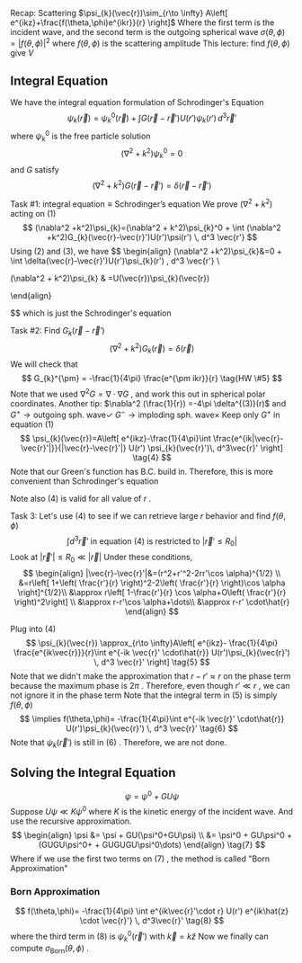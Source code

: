 Recap: Scattering 
$\psi_{k}(\vec{r})\sim_{r\to \infty} A\left[ e^{ikz}+\frac{f(\theta,\phi)e^{ikr}}{r} \right]$ 
Where the first term is the incident wave, and the second term is the outgoing spherical wave
$\sigma(\theta,\phi) = | f(\theta,\phi)|^2$  where $f(\theta,\phi)$ is the scattering amplitude 
This lecture: find $f(\theta,\phi)$ give $V$ 


## Integral Equation
We have the integral equation formulation of Schrodinger's Equation 
$$
\psi_{k}(\vec{r})=\psi_{k}^0(\vec{r})+ \int G(\vec{r}-\vec{r}')U(r')\psi_{k}(r') \, d^3 \vec{r}' \tag{1}
$$
where $\psi_{k}^0$ is the free particle solution 
$$(\nabla^2 +k^2)\psi_{k}^0 =0 \tag{2}$$
and $G$ satisfy $$(\nabla^2 +k^2)G(\vec{r}-\vec{r}')=\delta(\vec{r}-\vec{r}') \tag{3}$$


Task #1: $\text{integral equation}\equiv \text{Schrodinger's equation}$ 
We prove $(\nabla^2 +k^2)$ acting on $(1)$ 
$$
(\nabla^2 +k^2)\psi_{k}=(\nabla^2 + k^2)\psi_{k}^0 + \int (\nabla^2 +k^2)G_{k}(\vec{r}-\vec{r}')U(r')\psi(r') \, d^3 \vec{r'} 
$$
Using $(2)$ and $(3)$, we have 
$$
\begin{align}
(\nabla^2 +k^2)\psi_{k}&=0 + \int \delta(\vec{r}-\vec{r}')U(r')\psi_{k}(r') \, d^3 \vec{r'} \\

(\nabla^2 + k^2)\psi_{k}  & =U(\vec{r})\psi_{k}(\vec{r})
 
\end{align}

$$
which is just the Schrodinger's equation 

Task #2:  Find $G_{k}(\vec{r}-\vec{r}')$ 
$$
(\nabla^2 +k^2)G_{k}(\vec{r})=\delta(\vec{r}) \tag{let $r'$=0}
$$
We will check that 
$$
G_{k}^{\pm} = -\frac{1}{4\pi} \frac{e^{\pm ikr}}{r} \tag{HW \#5}
$$
Note that we used $\nabla^2 G = \nabla\cdot \nabla G$ , and work this out in spherical polar coordinates.
Another tip: $\nabla^2 (\frac{1}{r}) =-4\pi \delta^{(3)}(r)$
and 
$G^+ \to \text{outgoing sph. wave} \checkmark$
$G^- \to \text{imploding sph. wave} \times$
Keep only $G^+$ in equation (1)
$$
\psi_{k}(\vec{r})=A\left[ e^{ikz}-\frac{1}{4\pi}\int \frac{e^{ik|\vec{r}-\vec{r}'|}}{|\vec{r}-\vec{r}'|} U(r') \psi_{k}(\vec{r}')\, d^3\vec{r}'  \right] \tag{4}
$$
Note that our Green's function has B.C. build in. Therefore, this is more convenient than Schrodinger's equation 

Note also $(4)$ is valid for all value of $r$ . 

Task 3: Let's use $(4)$ to see if we can retrieve large $r$ behavior and find $f(\theta,\phi)$ 
$$
\int d^3\vec{r}' \ \text{in equation } (4) \ \text{is restricted to } |\vec{r}'\leq R_{0}| 
$$
Look at $|\vec{r}'| \leq R_{0}\ll|\vec{r}|$ 
Under these conditions, 
$$
\begin{align}
|\vec{r}-\vec{r}'|&=(r^2+r'^2-2rr'\cos \alpha)^{1/2} \\
&=r\left[ 1+\left( \frac{r'}{r} \right)^2-2\left( \frac{r'}{r} \right)\cos \alpha \right]^{1/2}\\
&\approx r\left[ 1-\frac{r'}{r} \cos \alpha+O\left( \frac{r'}{r} \right)^2\right] \\
&\approx r-r'\cos \alpha+\dots\\
&\approx r-r' \cdot\hat{r}
\end{align}
$$

Plug into $(4)$ 
$$
\psi_{k}(\vec{r}) \approx_{r\to \infty}A\left[ e^{ikz}- \frac{1}{4\pi} \frac{e^{ik\vec{r}}}{r}\int e^{-ik \vec{r}' \cdot\hat{r}} U(r')\psi_{k}(\vec{r}') \, d^3 \vec{r}'  \right] \tag{5}
$$Note that we didn't make the approximation that $r-r' \approx r$ on the phase term because the maximum phase is $2\pi$ . Therefore, even though $r' \ll r$ , we can not ignore it in the phase term 
Note that the integral term in $(5)$ is simply $f(\theta,\phi)$
$$
\implies f(\theta,\phi)= -\frac{1}{4\pi}\int e^{-ik \vec{r}' \cdot\hat{r}} U(r')\psi_{k}(\vec{r}') \, d^3 \vec{r}' \tag{6}
$$
Note that $\psi_{k}(\vec{r}')$ is still in $(6)$ . Therefore, we are not done.


## Solving the Integral Equation
$$
\psi = \psi^0 +GU\psi
$$
Suppose $U\psi\ll K\psi^0$ where $K$ is the kinetic energy of the incident wave. And use the recursive approximation.
$$
\begin{align}
\psi &= \psi + GU(\psi^0+GU\psi) \\
&= \psi^0 + GU\psi^0 +(GUGU\psi^0+ + GUGUGU\psi^0\dots)
\end{align} \tag{7}
$$
Where if we use the first two terms on $(7)$ , the method is called "Born Approximation"

### Born Approximation 

$$
f(\theta,\phi)= -\frac{1}{4\pi} \int e^{ik\vec{r}'\cdot r} U(r') e^{ik\hat{z} \cdot \vec{r}'} \, d^3\vec{r}' \tag{8}
$$ where the third term in $(8)$ is $\psi^0_{k}(\vec{r}')$ with $\vec{k}=k \hat{z}$
Now we finally can compute $\sigma_{\text{Born}}(\theta,\phi)$ .
